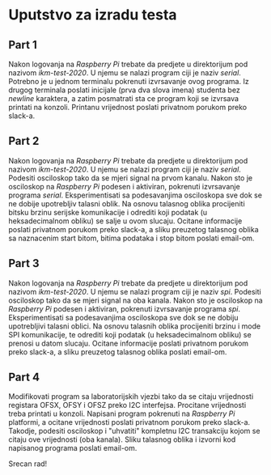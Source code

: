 # Uputstvo za izradu testa

## Part 1
Nakon logovanja na *Raspberry Pi* trebate da predjete u direktorijum pod nazivom *ikm-test-2020*. U njemu se nalazi program ciji je naziv *serial*. Potrebno je u jednom terminalu pokrenuti izvrsavanje ovog programa. Iz drugog terminala poslati inicijale (prva dva slova imena) studenta bez *newline* karaktera, a zatim posmatrati sta ce program koji se izvrsava printati na konzoli. Printanu vrijednost poslati privatnom porukom preko slack-a.

## Part 2
Nakon logovanja na *Raspberry Pi* trebate da predjete u direktorijum pod nazivom *ikm-test-2020*. U njemu se nalazi program ciji je naziv *serial*. Podesiti osciloskop tako da se mjeri signal na prvom kanalu. Nakon sto je osciloskop na *Raspberry Pi* podesen i aktiviran, pokrenuti izvrsavanje programa *serial*. Eksperimentisati sa podesavanjima osciloskopa sve dok se ne dobije upotrebljiv talasni oblik. Na osnovu talasnog oblika procijeniti bitsku brzinu serijske komunikacije i odrediti koji podatak (u heksadecimalnom obliku) se salje u ovom slucaju. Ocitane informacije poslati privatnom porukom preko slack-a, a sliku preuzetog talasnog oblika sa naznacenim start bitom, bitima podataka i stop bitom poslati email-om.

## Part 3
Nakon logovanja na *Raspberry Pi* trebate da predjete u direktorijum pod nazivom *ikm-test-2020*. U njemu se nalazi program ciji je naziv *spi*. Podesiti osciloskop tako da se mjeri signal na oba kanala. Nakon sto je osciloskop na *Raspberry Pi* podesen i aktiviran, pokrenuti izvrsavanje programa *spi*. Eksperimentisati sa podesavanjima osciloskopa sve dok se ne dobiju upotrebljivi talasni oblici. Na osnovu talasnih oblika procijeniti brzinu i mode SPI komunikacije, te odrediti koji podatak (u heksadecimalnom obliku) se prenosi u datom slucaju. Ocitane informacije poslati privatnom porukom preko slack-a, a sliku preuzetog talasnog oblika poslati email-om.

## Part 4
Modifikovati program sa laboratorijskih vjezbi tako da se citaju vrijednosti registara OFSX, OFSY i OFSZ preko I2C interfejsa. Procitane vrijednosti treba printati u konzoli. Napisani program pokrenuti na *Raspberry Pi* platformi, a ocitane vrijednosti poslati privatnom porukom preko slack-a. Takodje, podesiti osciloskop i "uhvatiti" kompletnu I2C transakciju kojom se citaju ove vrijednosti (oba kanala). Sliku talasnog oblika i izvorni kod napisanog programa poslati email-om.

Srecan rad!
